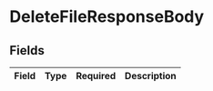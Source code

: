 # DeleteFileResponseBody


## Fields

| Field       | Type        | Required    | Description |
| ----------- | ----------- | ----------- | ----------- |